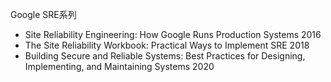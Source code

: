 
Google SRE系列
* Site Reliability Engineering: How Google Runs Production Systems 2016
* The Site Reliability Workbook: Practical Ways to Implement SRE 2018
* Building Secure and Reliable Systems: Best Practices for Designing, Implementing, and Maintaining Systems 2020

